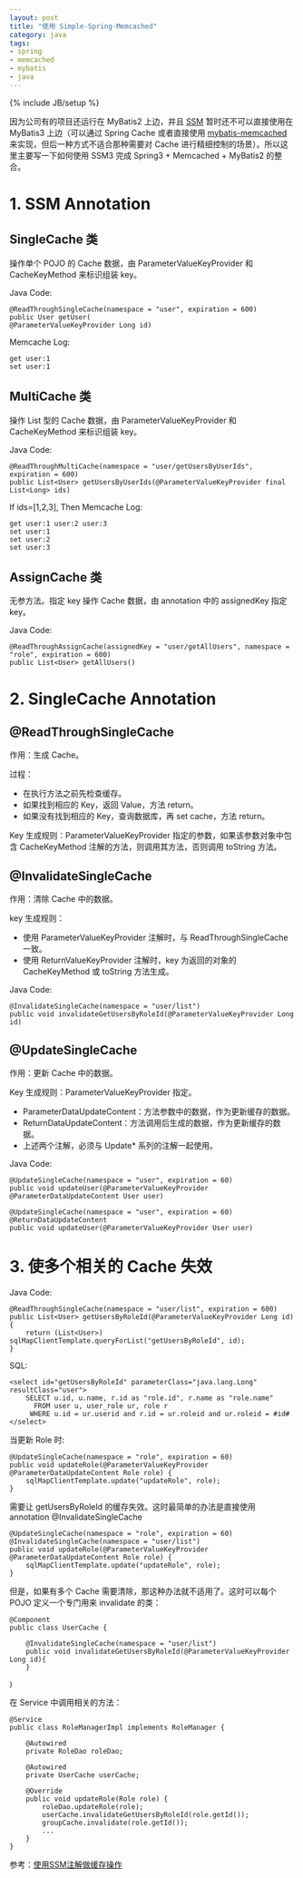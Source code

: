 ```yaml
---
layout: post
title: "使用 Simple-Spring-Memcached"
category: java 
tags: 
- spring
- memcached
- mybatis
- java
---
```

{% include JB/setup %}

因为公司有的项目还运行在 MyBatis2 上边，并且 [SSM](http://code.google.com/p/simple-spring-memcached/) 暂时还不可以直接使用在 MyBatis3 上边（可以通过 Spring Cache 或者直接使用 [mybatis-memcached](http://www.mybatis.org/caches/memcached/) 来实现，但后一种方式不适合那种需要对 Cache 进行精细控制的场景）。所以这里主要写一下如何使用 SSM3 完成 Spring3 + Memcached + MyBatis2 的整合。

# 1. SSM Annotation

## SingleCache 类
操作单个 POJO 的 Cache 数据，由 ParameterValueKeyProvider 和CacheKeyMethod 来标识组装 key。

Java Code:
	
	@ReadThroughSingleCache(namespace = "user", expiration = 600)
	public User getUser(
	@ParameterValueKeyProvider Long id)
	
Memcache Log:

	get user:1
	set user:1
	
## MultiCache 类
操作 List 型的 Cache 数据，由 ParameterValueKeyProvider 和 CacheKeyMethod 来标识组装 key。

Java Code:

	@ReadThroughMultiCache(namespace = "user/getUsersByUserIds", expiration = 600)
    public List<User> getUsersByUserIds(@ParameterValueKeyProvider final List<Long> ids)
    
If ids=[1,2,3], Then Memcache Log:

	get user:1 user:2 user:3
	set user:1
	set user:2
	set user:3	    

## AssignCache 类
无参方法。指定 key 操作 Cache 数据，由 annotation 中的 assignedKey 指定 key。

Java Code:

	@ReadThroughAssignCache(assignedKey = "user/getAllUsers", namespace = "role", expiration = 600)
    public List<User> getAllUsers()

# 2. SingleCache Annotation
## @ReadThroughSingleCache
作用：生成 Cache。

过程：

* 在执行方法之前先检查缓存。
* 如果找到相应的 Key，返回 Value，方法 return。
* 如果没有找到相应的 Key，查询数据库，再 set cache，方法 return。

Key 生成规则：ParameterValueKeyProvider 指定的参数，如果该参数对象中包含 CacheKeyMethod 注解的方法，则调用其方法，否则调用 toString 方法。

## @InvalidateSingleCache
作用：清除 Cache 中的数据。

key 生成规则：

* 使用 ParameterValueKeyProvider 注解时，与 ReadThroughSingleCache 一致。
* 使用 ReturnValueKeyProvider 注解时，key 为返回的对象的 CacheKeyMethod 或 toString 方法生成。

Java Code:

	@InvalidateSingleCache(namespace = "user/list")
    public void invalidateGetUsersByRoleId(@ParameterValueKeyProvider Long id)        

## @UpdateSingleCache
作用：更新 Cache 中的数据。

Key 生成规则：ParameterValueKeyProvider 指定。

* ParameterDataUpdateContent：方法参数中的数据，作为更新缓存的数据。
* ReturnDataUpdateContent：方法调用后生成的数据，作为更新缓存的数据。
* 上述两个注解，必须与 Update* 系列的注解一起使用。

Java Code:

	@UpdateSingleCache(namespace = "user", expiration = 60)
    public void updateUser(@ParameterValueKeyProvider @ParameterDataUpdateContent User user)
    
    @UpdateSingleCache(namespace = "user", expiration = 60)
    @ReturnDataUpdateContent
    public void updateUser(@ParameterValueKeyProvider User user)

# 3. 使多个相关的 Cache 失效
Java Code:

	@ReadThroughSingleCache(namespace = "user/list", expiration = 600)
    public List<User> getUsersByRoleId(@ParameterValueKeyProvider Long id) {
        return (List<User>) sqlMapClientTemplate.queryForList("getUsersByRoleId", id);
    }
    
SQL:

	<select id="getUsersByRoleId" parameterClass="java.lang.Long" resultClass="user">
		SELECT u.id, u.name, r.id as "role.id", r.name as "role.name"
	      FROM user u, user_role ur, role r
	     WHERE u.id = ur.userid and r.id = ur.roleid and ur.roleid = #id#
	</select>     
     
当更新 Role 时:

	@UpdateSingleCache(namespace = "role", expiration = 60)
    public void updateRole(@ParameterValueKeyProvider @ParameterDataUpdateContent Role role) {
        sqlMapClientTemplate.update("updateRole", role);
    } 
    
需要让 getUsersByRoleId 的缓存失效。这时最简单的办法是直接使用 annotation  @InvalidateSingleCache

	@UpdateSingleCache(namespace = "role", expiration = 60)
	@InvalidateSingleCache(namespace = "user/list")
    public void updateRole(@ParameterValueKeyProvider @ParameterDataUpdateContent Role role) {
        sqlMapClientTemplate.update("updateRole", role);
    }
    
但是，如果有多个 Cache 需要清除，那这种办法就不适用了。这时可以每个 POJO 定义一个专门用来 invalidate 的类：

	@Component
	public class UserCache {

	    @InvalidateSingleCache(namespace = "user/list")
	    public void invalidateGetUsersByRoleId(@ParameterValueKeyProvider Long id){
	    }
	    
    ｝
    
在 Service 中调用相关的方法：

	@Service
	public class RoleManagerImpl implements RoleManager {

	    @Autowired
	    private RoleDao roleDao;
	
	    @Autowired
	    private UserCache userCache;
	
	    @Override
	    public void updateRole(Role role) {
	        roleDao.updateRole(role);
	        userCache.invalidateGetUsersByRoleId(role.getId());
	        groupCache.invalidate(role.getId());
	        ...
	    }
	}    

参考：[使用SSM注解做缓存操作](http://www.colorfuldays.org/program/java/ssm_memcache/)
